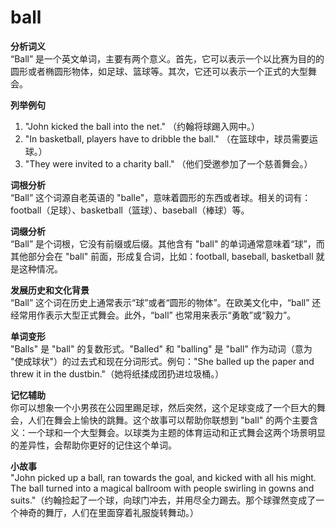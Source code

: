 # ball

**分析词义**  
“Ball” 是一个英文单词，主要有两个意义。首先，它可以表示一个以比赛为目的的圆形或者椭圆形物体，如足球、篮球等。其次，它还可以表示一个正式的大型舞会。

  

**列举例句**

  

1.  "John kicked the ball into the net." （约翰将球踢入网中。）
2.  "In basketball, players have to dribble the ball." （在篮球中，球员需要运球。）
3.  "They were invited to a charity ball." （他们受邀参加了一个慈善舞会。）

  

**词根分析**  
“Ball” 这个词源自老英语的 "balle"，意味着圆形的东西或者球。相关的词有：football（足球）、basketball（篮球）、baseball（棒球）等。

  

**词缀分析**  
“Ball” 是个词根，它没有前缀或后缀。其他含有 "ball" 的单词通常意味着“球”，而其他部分会在 "ball" 前面，形成复合词，比如：football, baseball, basketball 就是这种情况。

  

**发展历史和文化背景**  
“Ball” 这个词在历史上通常表示“球”或者“圆形的物体”。在欧美文化中，“ball” 还经常用作表示大型正式舞会。此外，“ball” 也常用来表示“勇敢”或“毅力”。

  

**单词变形**  
"Balls" 是 "ball" 的复数形式。"Balled" 和 "balling" 是 "ball" 作为动词（意为 "使成球状"）的过去式和现在分词形式。例句："She balled up the paper and threw it in the dustbin."（她将纸揉成团扔进垃圾桶。）

  

**记忆辅助**  
你可以想象一个小男孩在公园里踢足球，然后突然，这个足球变成了一个巨大的舞会，人们在舞会上愉快的跳舞。这个故事可以帮助你联想到 "ball" 的两个主要含义：一个球和一个大型舞会。以球类为主题的体育运动和正式舞会这两个场景明显的差异性，会帮助你更好的记住这个单词。

  

**小故事**  
"John picked up a ball, ran towards the goal, and kicked with all his might. The ball turned into a magical ballroom with people swirling in gowns and suits."（约翰捡起了一个球，向球门冲去，并用尽全力踢去。那个球骤然变成了一个神奇的舞厅，人们在里面穿着礼服旋转舞动。）

